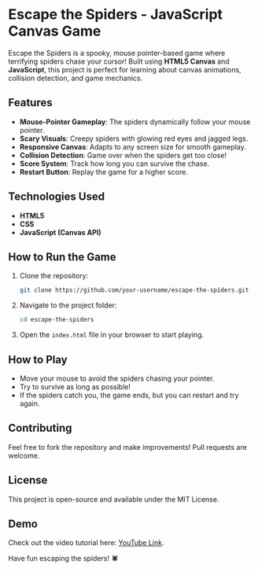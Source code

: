 # Escape the Spiders - JavaScript Canvas Game  

Escape the Spiders is a spooky, mouse pointer-based game where terrifying spiders chase your cursor! Built using **HTML5 Canvas** and **JavaScript**, this project is perfect for learning about canvas animations, collision detection, and game mechanics.  

## Features  
- **Mouse-Pointer Gameplay**: The spiders dynamically follow your mouse pointer.  
- **Scary Visuals**: Creepy spiders with glowing red eyes and jagged legs.  
- **Responsive Canvas**: Adapts to any screen size for smooth gameplay.  
- **Collision Detection**: Game over when the spiders get too close!  
- **Score System**: Track how long you can survive the chase.  
- **Restart Button**: Replay the game for a higher score.  

## Technologies Used  
- **HTML5**  
- **CSS**  
- **JavaScript (Canvas API)**  

## How to Run the Game  
1. Clone the repository:  
   ```bash
   git clone https://github.com/your-username/escape-the-spiders.git
   ```  
2. Navigate to the project folder:  
   ```bash
   cd escape-the-spiders
   ```  
3. Open the `index.html` file in your browser to start playing.  

## How to Play  
- Move your mouse to avoid the spiders chasing your pointer.  
- Try to survive as long as possible!  
- If the spiders catch you, the game ends, but you can restart and try again.  

## Contributing  
Feel free to fork the repository and make improvements! Pull requests are welcome.  

## License  
This project is open-source and available under the MIT License.  

## Demo  
Check out the video tutorial here: [YouTube Link](https://www.youtube.com/watch?v=GpZRPzqfN-U).  

Have fun escaping the spiders! 🕷️
